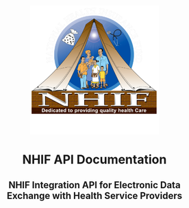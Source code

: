 <!-- <br><br><br><br> -->

<p  align="center"><img src="./assets/nhif_logo.png" alt="NHIF Logo" width="300"></p>

<h1 align="center">NHIF API Documentation</h1>

<!-- <br><br><br> -->

<h2 align="center">NHIF Integration API for Electronic Data Exchange with Health Service Providers</h2>
<!-- ## NHIF Integration API for Electronic Data Exchange with Health Service Providers -->

<!-- <br><br><br><br><br> -->
<!-- <br><br><br><br><br> -->
<!-- <br><br><br><br><br><br><br> -->

<!-- June 2020 -->

<!-- <br> -->

<!-- Version 3. -->